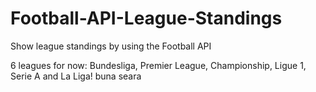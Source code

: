 # Football-API-League-Standings

Show league standings by using the Football API

6 leagues for now: Bundesliga, Premier League, Championship, Ligue 1, Serie A and La Liga!
buna seara

